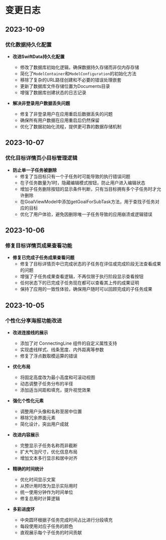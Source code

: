 # 变更日志

## 2023-10-09

### 优化数据持久化配置

- **改进SwiftData持久化配置**
  - 修改了数据库初始化逻辑，确保数据持久存储而非仅内存存储
  - 简化了`ModelContainer`和`ModelConfiguration`的初始化方法
  - 移除了复杂的URL路径创建和不必要的错误处理嵌套
  - 更新了数据库文件存储位置为Documents目录
  - 增强了数据库创建状态的日志记录

- **解决非登录用户数据丢失问题**
  - 修复了非登录用户在应用重启后数据丢失的问题
  - 确保所有用户数据在应用重启后仍然保留
  - 优化了数据初始化流程，提供更可靠的数据存储机制

## 2023-10-07

### 优化目标详情页小目标管理逻辑

- **防止单一子任务被删除**
  - 修复了当目标只有一个子任务时可能导致的执行错误问题
  - 在子任务数量为1时，隐藏编辑模式按钮，防止用户进入编辑状态
  - 增加子任务删除按钮的显示条件判断，只有当目标拥有多个子任务时才允许删除
  - 在GoalViewModel中添加getGoalForSubTask方法，用于查找子任务对应的目标
  - 优化了用户体验，避免因删除唯一子任务导致的应用崩溃或逻辑错误

## 2023-10-06

### 修复目标详情页成果查看功能

- **修复已完成子任务成果查看问题**
  - 修复了目标详情页中已完成状态的子任务在评估或完成阶段无法查看成果的问题
  - 增强了子任务成果查看逻辑，不再仅限于执行阶段显示查看按钮
  - 任何状态下的已完成子任务现在都可以查看其上传的成果证明
  - 保持了应用的一致性体验，确保用户随时可以回顾完成的子任务成果

## 2023-10-05

### 个性化分享海报功能改进

- **改进连接线的展示**
  - 添加了对 ConnectingLine 组件的自定义属性支持
  - 实现虚线样式、线条宽度、内外距离等参数
  - 修复了浮点数取模运算的错误

- **优化布局**
  - 将固定高度改为最小高度和可滚动视图
  - 动态调整子任务分布的半径
  - 添加适当间距和填充，提升视觉效果

- **强化个性化元素**
  - 调整用户头像和名称至居中位置
  - 移除冗余界面元素
  - 简化设计，突出用户成就

- **改进内容展示**
  - 完整显示子任务名称而非截断
  - 扩大气泡尺寸，优化信息布局
  - 增加文本多行显示和居中对齐

- **精确的时间统计**
  - 优化时间显示文案
  - 从预计用时改为显示实际用时
  - 统一使用分钟作为时间单位
  - 修复总用时计算逻辑

- **多彩进度环**
  - 中央圆环根据子任务完成时间占比进行分段填充
  - 每段使用对应子任务的颜色
  - 直观展示每个子任务的时间贡献

